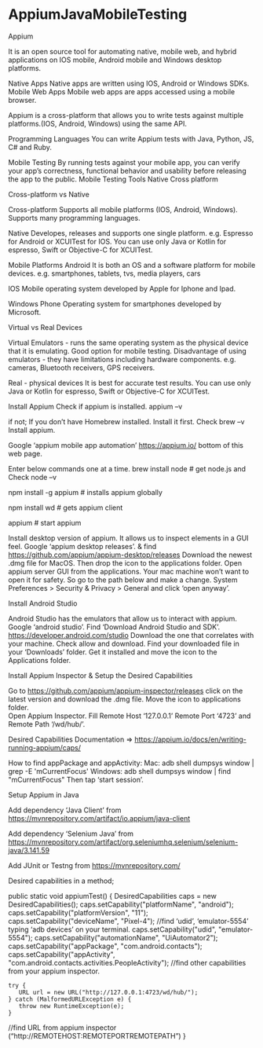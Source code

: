 # AppiumJavaMobileTesting
Appium

It is an open source tool for automating native, mobile web, and hybrid applications on IOS mobile, Android mobile and Windows desktop platforms.

Native Apps
Native apps are written using IOS, Android or Windows SDKs.
Mobile Web Apps
Mobile web apps are apps accessed using a mobile browser.

Appium is a cross-platform that allows you to write tests against multiple platforms.(IOS, Android, Windows) using the same API.

Programming Languages
You can write Appium tests with Java, Python, JS, C# and Ruby.

Mobile Testing
By running tests against your mobile app, you can verify your app’s correctness, functional behavior and usability before releasing the app to the public.
Mobile Testing Tools
Native
Cross platform

Cross-platform vs Native

Cross-platform
Supports all mobile platforms (IOS, Android, Windows).
Supports many programming languages.

Native
Developes, releases and supports one single platform. e.g. Espresso for Android or XCUITest for IOS.
You can use only Java or Kotlin for espresso, Swift or Objective-C for XCUITest.


Mobile Platforms
Android
It is both an OS and a software platform for mobile devices. e.g. smartphones, tablets, tvs, media players, cars

IOS
Mobile operating system developed by Apple for Iphone and Ipad.

Windows Phone
Operating system for smartphones developed by Microsoft.

Virtual vs Real Devices

Virtual
Emulators - runs the same operating system as the physical device that it is emulating. Good option for mobile testing.
Disadvantage of using emulators - they have limitations including hardware components. e.g. cameras, Bluetooth receivers, GPS receivers.

Real - physical devices
It is best for accurate test results.
You can use only Java or Kotlin for espresso, Swift or Objective-C for XCUITest.

Install Appium
Check if appium is installed.		appium –v 		

if not;
If you don’t have Homebrew installed. Install it first. Check	 brew –v
Install appium.	

Google ‘appium mobile app automation’ https://appium.io/ bottom of this web page. 

Enter below commands one at a time.
brew install node      # get node.js and Check  node –v

npm install -g appium  # installs appium globally

npm install wd         # gets appium client

appium                # start appium

Install desktop version of appium. It allows us to inspect elements in a GUI feel.
Google ‘appium desktop releases’. 
& find https://github.com/appium/appium-desktop/releases Download the newest .dmg file for MacOS. Then drop the icon to the applications folder.
Open appium server GUI from the applications. Your mac machine won’t want to open it for safety. So go to the path below and make a change. System Preferences > Security & Privacy > General and click ‘open anyway’.

Install Android Studio

Android Studio has the emulators that allow us to interact with appium.
Google ‘android studio’. 
Find ‘Download Android Studio and SDK’.  https://developer.android.com/studio 
Download the one that correlates with your machine. Check allow and download.
Find your downloaded file in your ‘Downloads’ folder. Get it installed and move the icon to the Applications folder.

Install Appium Inspector & Setup the Desired Capabilities

Go to https://github.com/appium/appium-inspector/releases  click on the latest version and download the .dmg file.  Move the  icon to applications folder.  
Open Appium Inspector. Fill Remote Host ‘127.0.0.1’ Remote Port ‘4723’ and Remote Path ‘/wd/hub/’.

Desired Capabilities
Documentation => https://appium.io/docs/en/writing-running-appium/caps/

How to find appPackage and appActivity:
Mac: adb shell dumpsys window | grep -E 'mCurrentFocus'
Windows: adb shell dumpsys window | find "mCurrentFocus"
Then tap ‘start session’.

Setup Appium in Java

Add dependency ‘Java Client’ from https://mvnrepository.com/artifact/io.appium/java-client

Add dependency ‘Selenium Java’ from
https://mvnrepository.com/artifact/org.seleniumhq.selenium/selenium-java/3.141.59

Add JUnit or Testng  from https://mvnrepository.com/

Desired capabilities in a method;

public static void appiumTest() {
DesiredCapabilities caps = new DesiredCapabilities();
caps.setCapability("platformName", "android");
caps.setCapability("platformVersion", "11");
caps.setCapability("deviceName", "Pixel-4");
//find ‘udid’, ‘emulator-5554’ typing ‘adb devices’ on your terminal.
caps.setCapability("udid", "emulator-5554");
caps.setCapability("automationName", "UiAutomator2");
caps.setCapability("appPackage", "com.android.contacts");
caps.setCapability("appActivity", "com.android.contacts.activities.PeopleActivity");
//find other capabilities from your appium inspector.

    try {
       URL url = new URL("http://127.0.0.1:4723/wd/hub/");
    } catch (MalformedURLException e) {
       throw new RuntimeException(e);
    }
//find URL from appium inspector (“http://REMOTEHOST:REMOTEPORTREMOTEPATH”)
}